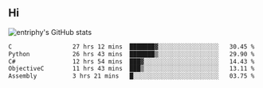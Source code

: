 ## Hi
![entriphy's GitHub stats](https://github-readme-stats.vercel.app/api?username=entriphy&show_icons=true&title_color=2196F3&bg_color=212121&text_color=FAFAFA&hide_border=true)
<!--START_SECTION:waka-->

```txt
C                 27 hrs 12 mins  ███████▓░░░░░░░░░░░░░░░░░   30.45 %
Python            26 hrs 43 mins  ███████▒░░░░░░░░░░░░░░░░░   29.90 %
C#                12 hrs 54 mins  ███▓░░░░░░░░░░░░░░░░░░░░░   14.43 %
ObjectiveC        11 hrs 43 mins  ███▒░░░░░░░░░░░░░░░░░░░░░   13.11 %
Assembly          3 hrs 21 mins   █░░░░░░░░░░░░░░░░░░░░░░░░   03.75 %
```

<!--END_SECTION:waka-->
